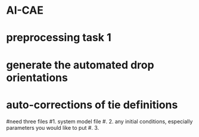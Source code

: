 # AI-CAE
# preprocessing task 1
# generate the automated drop orientations
# auto-corrections of tie definitions

#need three files 
#1. system model file 
#. 2. any initial conditions, especially parameters you would like to put
#. 3. 
